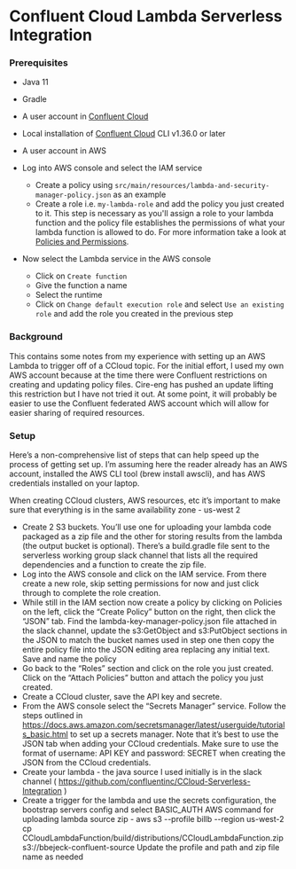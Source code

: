 # Confluent Cloud Lambda Serverless Integration

### Prerequisites
* Java 11
* Gradle
* A user account in [Confluent Cloud](https://www.confluent.io/confluent-cloud/tryfree/)
* Local installation of [Confluent Cloud](https://docs.confluent.io/ccloud-cli/current/install.html) CLI v1.36.0 or later
* A user account in AWS

* Log into AWS console and select the IAM service 
  * Create a policy using `src/main/resources/lambda-and-security-manager-policy.json` as an example
  * Create a role i.e. `my-lambda-role` and add the policy you just created to it.  This step is necessary as you'll assign a role to your lambda function and the policy file establishes the permissions of what your lambda function is allowed to do.  For more information take a look at [Policies and Permissions](https://docs.aws.amazon.com/IAM/latest/UserGuide/access_policies.html).  
  
* Now select the Lambda service in the AWS console
  * Click on `Create function`
  * Give the function a name
  * Select the runtime
  * Click on `Change default execution role` and select `Use an existing role` and add the role you created in the previous step

### Background
This contains some notes from my experience with setting up an AWS Lambda to trigger off of a CCloud topic. For the initial effort, I used my own AWS account because at the time there were Confluent restrictions on creating and updating policy files. Cire-eng has pushed an update lifting this restriction but I have not tried it out.  At some point, it will probably be easier to use the Confluent federated AWS account which will allow for easier sharing of required resources.


### Setup
Here’s a non-comprehensive list of steps that can help speed up the process of getting set up.  I’m assuming here the reader already has an AWS account, installed the AWS CLI tool (brew install awscli), and has AWS credentials installed on your laptop.

When creating CCloud clusters, AWS resources, etc it’s important to make sure that everything is in the same availability zone - us-west 2

* Create 2 S3 buckets.  You’ll use one for uploading your lambda code packaged as a zip file and the other for storing results from the lambda (the output bucket is optional).  There’s a build.gradle file sent to the serverless working group slack channel that lists all the required dependencies and a function to create the zip file.
* Log into the AWS console and click on the IAM service.  From there create a new role, skip setting permissions for now and just click through to complete the role creation.
* While still in the IAM section now create a policy by clicking on Policies on the left, click the “Create Policy” button on the right, then click the “JSON” tab.  Find the lambda-key-manager-policy.json file attached in the slack channel, update the s3:GetObject and s3:PutObject sections in the JSON to match the bucket names used in step one then copy the entire policy file into the JSON editing area replacing any initial text. Save and name the policy
* Go back to the “Roles” section and click on the role you just created.  Click on the “Attach Policies” button and attach the policy you just created.
* Create a CCloud cluster, save the API key and secrete.
* From the AWS console select the “Secrets Manager” service.  Follow the steps outlined in https://docs.aws.amazon.com/secretsmanager/latest/userguide/tutorials_basic.html to set up a secrets manager.  Note that it’s best to use the JSON tab when adding your CCloud credentials.  Make sure to use the format of username: API KEY and password: SECRET when creating the JSON from the CCloud credentials.
* Create your lambda - the java source I used initially is in the slack channel ( https://github.com/confluentinc/CCloud-Serverless-Integration )
* Create a trigger for the lambda and use the secrets configuration, the bootstrap servers config and select BASIC_AUTH
AWS command for uploading lambda source zip - aws s3 --profile billb --region us-west-2 cp CCloudLambdaFunction/build/distributions/CCloudLambdaFunction.zip s3://bbejeck-confluent-source Update the profile and path and zip file name as needed
